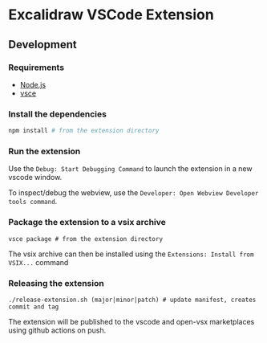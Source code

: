 # Excalidraw VSCode Extension

## Development

### Requirements

- [Node.js](https://nodejs.org/en/)
- [vsce](https://github.com/microsoft/vscode-vsce)

### Install the dependencies

```bash
npm install # from the extension directory
```

### Run the extension

Use the `Debug: Start Debugging Command` to launch the extension in a new vscode window.

To inspect/debug the webview, use the `Developer: Open Webview Developer tools command`.

### Package the extension to a vsix archive

```console
vsce package # from the extension directory
```

The vsix archive can then be installed using the `Extensions: Install from VSIX...` command

### Releasing the extension

```console
./release-extension.sh (major|minor|patch) # update manifest, creates commit and tag
```

The extension will be published to the vscode and open-vsx marketplaces using github actions on push.
